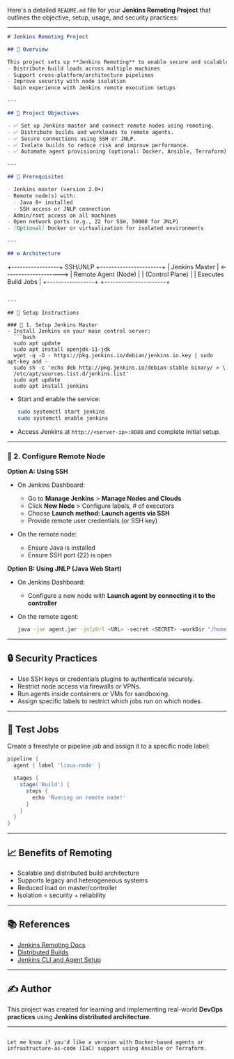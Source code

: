  Here's a detailed `README.md` file for your **Jenkins Remoting Project** that outlines the objective, setup, usage, and security practices:

---

```markdown
# Jenkins Remoting Project

## 📘 Overview

This project sets up **Jenkins Remoting** to enable secure and scalable remote job execution on distributed nodes. By connecting Jenkins agents (slaves) to a central master/controller via remoting, we can:
- Distribute build loads across multiple machines
- Support cross-platform/architecture pipelines
- Improve security with node isolation
- Gain experience with Jenkins remote execution setups

---

## 🔧 Project Objectives

- ✅ Set up Jenkins master and connect remote nodes using remoting.
- ✅ Distribute builds and workloads to remote agents.
- ✅ Secure connections using SSH or JNLP.
- ✅ Isolate builds to reduce risk and improve performance.
- ✅ Automate agent provisioning (optional: Docker, Ansible, Terraform).

---

## 🧱 Prerequisites

- Jenkins master (version 2.0+)
- Remote node(s) with:
  - Java 8+ installed
  - SSH access or JNLP connection
- Admin/root access on all machines
- Open network ports (e.g., 22 for SSH, 50000 for JNLP)
- [Optional] Docker or virtualization for isolated environments

---

## ⚙️ Architecture

```

+-----------------+        SSH/JNLP        +----------------------+
\| Jenkins Master  | <--------------------> | Remote Agent (Node)  |
\| (Control Plane) |                       | Executes Build Jobs  |
+-----------------+                       +----------------------+

````

---

## 🚀 Setup Instructions

### 🔹 1. Setup Jenkins Master
- Install Jenkins on your main control server:
  ```bash
  sudo apt update
  sudo apt install openjdk-11-jdk
  wget -q -O - https://pkg.jenkins.io/debian/jenkins.io.key | sudo apt-key add -
  sudo sh -c 'echo deb http://pkg.jenkins.io/debian-stable binary/ > \
  /etc/apt/sources.list.d/jenkins.list'
  sudo apt update
  sudo apt install jenkins
````

* Start and enable the service:

  ```bash
  sudo systemctl start jenkins
  sudo systemctl enable jenkins
  ```

* Access Jenkins at `http://<server-ip>:8080` and complete initial setup.

---

### 🔹 2. Configure Remote Node

**Option A: Using SSH**

* On Jenkins Dashboard:

  * Go to **Manage Jenkins** > **Manage Nodes and Clouds**
  * Click **New Node** > Configure labels, # of executors
  * Choose **Launch method: Launch agents via SSH**
  * Provide remote user credentials (or SSH key)

* On the remote node:

  * Ensure Java is installed
  * Ensure SSH port (22) is open

**Option B: Using JNLP (Java Web Start)**

* On Jenkins Dashboard:

  * Configure a new node with **Launch agent by connecting it to the controller**

* On the remote agent:

  ```bash
  java -jar agent.jar -jnlpUrl <URL> -secret <SECRET> -workDir "/home/jenkins_agent"
  ```

---

## 🔒 Security Practices

* Use SSH keys or credentials plugins to authenticate securely.
* Restrict node access via firewalls or VPNs.
* Run agents inside containers or VMs for sandboxing.
* Assign specific labels to restrict which jobs run on which nodes.

---

## 🧪 Test Jobs

Create a freestyle or pipeline job and assign it to a specific node label:

```groovy
pipeline {
  agent { label 'linux-node' }

  stages {
    stage('Build') {
      steps {
        echo 'Running on remote node!'
      }
    }
  }
}
```

---

## 📈 Benefits of Remoting

* Scalable and distributed build architecture
* Supports legacy and heterogeneous systems
* Reduced load on master/controller
* Isolation = security + reliability

---

## 📚 References

* [Jenkins Remoting Docs](https://www.jenkins.io/projects/remoting/)
* [Distributed Builds](https://www.jenkins.io/doc/book/using/using-agents/)
* [Jenkins CLI and Agent Setup](https://www.jenkins.io/doc/book/managing/nodes/)

---

## ✍️ Author

This project was created for learning and implementing real-world **DevOps practices** using **Jenkins distributed architecture**.

---

```

Let me know if you'd like a version with Docker-based agents or infrastructure-as-code (IaC) support using Ansible or Terraform.
```
